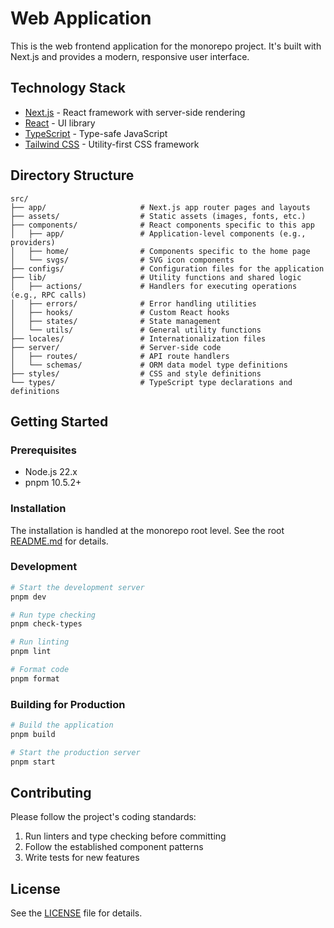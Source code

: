 # Web Application

This is the web frontend application for the monorepo project. It's built with Next.js and provides a modern, responsive user interface.

## Technology Stack

- [Next.js](https://nextjs.org/) - React framework with server-side rendering
- [React](https://react.dev/) - UI library
- [TypeScript](https://www.typescriptlang.org/) - Type-safe JavaScript
- [Tailwind CSS](https://tailwindcss.com/) - Utility-first CSS framework

## Directory Structure

```
src/
├── app/                     # Next.js app router pages and layouts
├── assets/                  # Static assets (images, fonts, etc.)
├── components/              # React components specific to this app
│   ├── app/                 # Application-level components (e.g., providers)
│   ├── home/                # Components specific to the home page
│   └── svgs/                # SVG icon components
├── configs/                 # Configuration files for the application
├── lib/                     # Utility functions and shared logic
│   ├── actions/             # Handlers for executing operations (e.g., RPC calls)
│   ├── errors/              # Error handling utilities
│   ├── hooks/               # Custom React hooks
│   ├── states/              # State management
│   └── utils/               # General utility functions
├── locales/                 # Internationalization files
├── server/                  # Server-side code
│   ├── routes/              # API route handlers
│   └── schemas/             # ORM data model type definitions
├── styles/                  # CSS and style definitions
└── types/                   # TypeScript type declarations and definitions
```

## Getting Started

### Prerequisites

- Node.js 22.x
- pnpm 10.5.2+

### Installation

The installation is handled at the monorepo root level. See the root [README.md](../../README.md) for details.

### Development

```bash
# Start the development server
pnpm dev

# Run type checking
pnpm check-types

# Run linting
pnpm lint

# Format code
pnpm format
```

### Building for Production

```bash
# Build the application
pnpm build

# Start the production server
pnpm start
```

## Contributing

Please follow the project's coding standards:

1. Run linters and type checking before committing
2. Follow the established component patterns
3. Write tests for new features

## License

See the [LICENSE](../../LICENSE) file for details.
